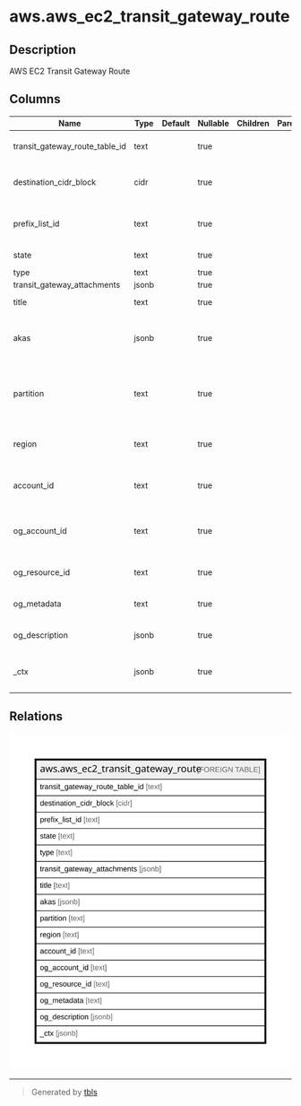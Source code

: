 # aws.aws_ec2_transit_gateway_route

## Description

AWS EC2 Transit Gateway Route

## Columns

| Name | Type | Default | Nullable | Children | Parents | Comment |
| ---- | ---- | ------- | -------- | -------- | ------- | ------- |
| transit_gateway_route_table_id | text |  | true |  |  | The ID of the transit gateway route table. |
| destination_cidr_block | cidr |  | true |  |  | The CIDR block used for destination matches. |
| prefix_list_id | text |  | true |  |  | The ID of the prefix list used for destination matches. |
| state | text |  | true |  |  | The state of the route. |
| type | text |  | true |  |  | The route type. |
| transit_gateway_attachments | jsonb |  | true |  |  | The attachments. |
| title | text |  | true |  |  | Title of the resource. |
| akas | jsonb |  | true |  |  | Array of globally unique identifier strings (also known as) for the resource. |
| partition | text |  | true |  |  | The AWS partition in which the resource is located (aws, aws-cn, or aws-us-gov). |
| region | text |  | true |  |  | The AWS Region in which the resource is located. |
| account_id | text |  | true |  |  | The AWS Account ID in which the resource is located. |
| og_account_id | text |  | true |  |  | The Platform Account ID in which the resource is located. |
| og_resource_id | text |  | true |  |  | The unique ID of the resource in opengovernance. |
| og_metadata | text |  | true |  |  | Platform Metadata of the AWS resource. |
| og_description | jsonb |  | true |  |  | The full model description of the resource |
| _ctx | jsonb |  | true |  |  | Steampipe context in JSON form, e.g. connection_name. |

## Relations

![er](aws.aws_ec2_transit_gateway_route.svg)

---

> Generated by [tbls](https://github.com/k1LoW/tbls)
